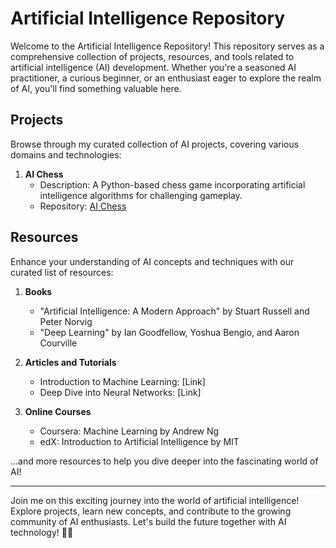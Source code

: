 # Artificial Intelligence Repository

Welcome to the Artificial Intelligence Repository! This repository serves as a comprehensive collection of projects, resources, and tools related to artificial intelligence (AI) development. Whether you're a seasoned AI practitioner, a curious beginner, or an enthusiast eager to explore the realm of AI, you'll find something valuable here.


## Projects

Browse through my curated collection of AI projects, covering various domains and technologies:

1. **AI Chess**
   - Description: A Python-based chess game incorporating artificial intelligence algorithms for challenging gameplay.
   - Repository: [AI Chess](#)

## Resources

Enhance your understanding of AI concepts and techniques with our curated list of resources:

1. **Books**
   - "Artificial Intelligence: A Modern Approach" by Stuart Russell and Peter Norvig
   - "Deep Learning" by Ian Goodfellow, Yoshua Bengio, and Aaron Courville

2. **Articles and Tutorials**
   - Introduction to Machine Learning: [Link]
   - Deep Dive into Neural Networks: [Link]

3. **Online Courses**
   - Coursera: Machine Learning by Andrew Ng
   - edX: Introduction to Artificial Intelligence by MIT

...and more resources to help you dive deeper into the fascinating world of AI!

---

Join me on this exciting journey into the world of artificial intelligence! Explore projects, learn new concepts, and contribute to the growing community of AI enthusiasts. Let's build the future together with AI technology! 🚀🤖

